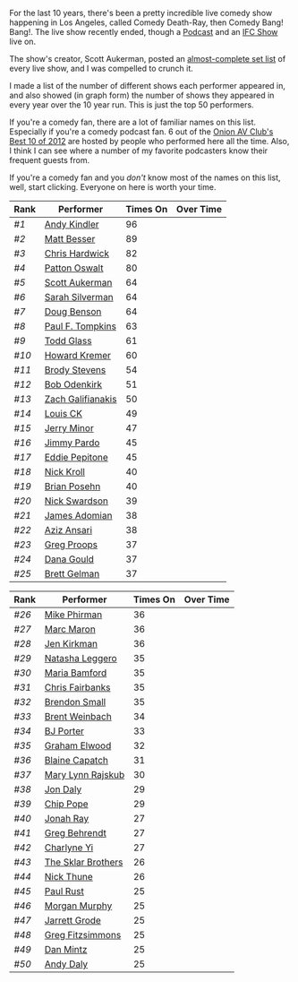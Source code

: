 <!--
.. title: 10 Years of Comedy ... Something Or Other
.. date: 2013/03/26 20:04
.. slug: index
.. tags:
.. link:
.. description:
-->

For the last 10 years, there's been a pretty incredible live comedy show happening in Los Angeles, called Comedy Death-Ray, then Comedy Bang! Bang!. The live show recently ended, though a [Podcast](http://www.earwolf.com/show/comedy-bang-bang/) and an [IFC Show](http://www.ifc.com/shows/comedy-bang-bang) live on.

The show's creator, Scott Aukerman, posted an [almost-complete set list](http://scottaukerman.tumblr.com/post/37178352146/the-last-ten-years-of-comedy-bang-bang-comedy) of every live show, and I was compelled to crunch it.

I made a list of the number of different shows each performer appeared in, and also showed (in graph form) the number of shows they appeared in every year over the 10 year run. This is just the top 50 performers.

If you're a comedy fan, there are a lot of familiar names on this list. Especially if you're a comedy podcast fan.
6 out of the [Onion AV Club's Best 10 of 2012](http://www.avclub.com/articles/the-best-podcasts-of-2012,89885/) are hosted by people who performed here all the time. Also, I think I can see where a number of my favorite podcasters know their frequent guests from.

If you're a comedy fan and you *don't* know most of the names on this list, well, start clicking. Everyone on here is worth your time.

<script type="text/javascript" src="/sparky/sparky-raph-min.js"></script>
<style type="text/css"> @import url(/sparky/screen.css); </style>
<div class="row-fluid">
    <div class="span5">
        <table class="table table-condensed table-hover">
            <thead>
                <tr><th>Rank</th><th>Performer</th><th class="total">Times On</th><th> Over Time</th></tr>
            </thead>
            <tbody>
    <tr>
                    <td><em>#1</em></td>
                    <td><a href="http://www.google.com/search?sourceid=navclient&gfns=1&q=Andy+Kindler">Andy Kindler</a></td>
                    <td class="total">96</td>
                    <td>
                        <p><span class="sparkline" data-points=12,15,15,10,10,8,8,7,6,5 data-range_min=0 data-range_max=0 data-preset="hilite-peaks"></span></p>
                    </td>
                </tr>
    <tr>
                    <td><em>#2</em></td>
                    <td><a href="http://www.google.com/search?sourceid=navclient&gfns=1&q=Matt+Besser">Matt Besser</a></td>
                    <td class="total">89</td>
                    <td>
                        <p><span class="sparkline" data-points=8,9,7,9,7,14,9,8,12,6 data-range_min=0 data-range_max=0 data-preset="hilite-peaks"></span></p>
                    </td>
                </tr>
    <tr>
                    <td><em>#3</em></td>
                    <td><a href="http://www.google.com/search?sourceid=navclient&gfns=1&q=Chris+Hardwick">Chris Hardwick</a></td>
                    <td class="total">82</td>
                    <td>
                        <p><span class="sparkline" data-points=9,17,10,11,7,4,8,3,6,7 data-range_min=0 data-range_max=0 data-preset="hilite-peaks"></span></p>
                    </td>
                </tr>
    <tr>
                    <td><em>#4</em></td>
                    <td><a href="http://www.google.com/search?sourceid=navclient&gfns=1&q=Patton+Oswalt">Patton Oswalt</a></td>
                    <td class="total">80</td>
                    <td>
                        <p><span class="sparkline" data-points=13,10,10,9,7,11,6,7,3,4 data-range_min=0 data-range_max=0 data-preset="hilite-peaks"></span></p>
                    </td>
                </tr>
    <tr>
                    <td><em>#5</em></td>
                    <td><a href="http://www.google.com/search?sourceid=navclient&gfns=1&q=Scott+Aukerman">Scott Aukerman</a></td>
                    <td class="total">64</td>
                    <td>
                        <p><span class="sparkline" data-points=16,14,7,4,4,9,5,1,2,2 data-range_min=0 data-range_max=0 data-preset="hilite-peaks"></span></p>
                    </td>
                </tr>
    <tr>
                    <td><em>#6</em></td>
                    <td><a href="http://www.google.com/search?sourceid=navclient&gfns=1&q=Sarah+Silverman">Sarah Silverman</a></td>
                    <td class="total">64</td>
                    <td>
                        <p><span class="sparkline" data-points=8,8,6,5,6,6,6,7,7,5 data-range_min=0 data-range_max=0 data-preset="hilite-peaks"></span></p>
                    </td>
                </tr>
    <tr>
                    <td><em>#7</em></td>
                    <td><a href="http://www.google.com/search?sourceid=navclient&gfns=1&q=Doug+Benson">Doug Benson</a></td>
                    <td class="total">64</td>
                    <td>
                        <p><span class="sparkline" data-points=11,10,15,9,7,5,3,1,2,1 data-range_min=0 data-range_max=0 data-preset="hilite-peaks"></span></p>
                    </td>
                </tr>
    <tr>
                    <td><em>#8</em></td>
                    <td><a href="http://www.google.com/search?sourceid=navclient&gfns=1&q=Paul+F.+Tompkins">Paul F. Tompkins</a></td>
                    <td class="total">63</td>
                    <td>
                        <p><span class="sparkline" data-points=1,0,14,16,11,7,6,6,1,1 data-range_min=0 data-range_max=0 data-preset="hilite-peaks"></span></p>
                    </td>
                </tr>
    <tr>
                    <td><em>#9</em></td>
                    <td><a href="http://www.google.com/search?sourceid=navclient&gfns=1&q=Todd+Glass">Todd Glass</a></td>
                    <td class="total">61</td>
                    <td>
                        <p><span class="sparkline" data-points=8,12,8,6,7,6,3,4,5,2 data-range_min=0 data-range_max=0 data-preset="hilite-peaks"></span></p>
                    </td>
                </tr>
    <tr>
                    <td><em>#10</em></td>
                    <td><a href="http://www.google.com/search?sourceid=navclient&gfns=1&q=Howard+Kremer">Howard Kremer</a></td>
                    <td class="total">60</td>
                    <td>
                        <p><span class="sparkline" data-points=8,9,8,8,8,5,4,5,4,1 data-range_min=0 data-range_max=0 data-preset="hilite-peaks"></span></p>
                    </td>
                </tr>
    <tr>
                    <td><em>#11</em></td>
                    <td><a href="http://www.google.com/search?sourceid=navclient&gfns=1&q=Brody+Stevens">Brody Stevens</a></td>
                    <td class="total">54</td>
                    <td>
                        <p><span class="sparkline" data-points=5,7,6,8,6,6,4,3,5,4 data-range_min=0 data-range_max=0 data-preset="hilite-peaks"></span></p>
                    </td>
                </tr>
    <tr>
                    <td><em>#12</em></td>
                    <td><a href="http://www.google.com/search?sourceid=navclient&gfns=1&q=Bob+Odenkirk">Bob Odenkirk</a></td>
                    <td class="total">51</td>
                    <td>
                        <p><span class="sparkline" data-points=7,8,4,1,8,8,5,2,7,1 data-range_min=0 data-range_max=0 data-preset="hilite-peaks"></span></p>
                    </td>
                </tr>
    <tr>
                    <td><em>#13</em></td>
                    <td><a href="http://www.google.com/search?sourceid=navclient&gfns=1&q=Zach+Galifianakis">Zach Galifianakis</a></td>
                    <td class="total">50</td>
                    <td>
                        <p><span class="sparkline" data-points=7,7,6,2,6,6,6,1,6,3 data-range_min=0 data-range_max=0 data-preset="hilite-peaks"></span></p>
                    </td>
                </tr>
    <tr>
                    <td><em>#14</em></td>
                    <td><a href="http://www.google.com/search?sourceid=navclient&gfns=1&q=Louis+CK">Louis CK</a></td>
                    <td class="total">49</td>
                    <td>
                        <p><span class="sparkline" data-points=10,14,9,5,4,1,3,1,2,0 data-range_min=0 data-range_max=0 data-preset="hilite-peaks"></span></p>
                    </td>
                </tr>
    <tr>
                    <td><em>#15</em></td>
                    <td><a href="http://www.google.com/search?sourceid=navclient&gfns=1&q=Jerry+Minor">Jerry Minor</a></td>
                    <td class="total">47</td>
                    <td>
                        <p><span class="sparkline" data-points=12,10,7,2,0,2,7,2,4,1 data-range_min=0 data-range_max=0 data-preset="hilite-peaks"></span></p>
                    </td>
                </tr>
    <tr>
                    <td><em>#16</em></td>
                    <td><a href="http://www.google.com/search?sourceid=navclient&gfns=1&q=Jimmy+Pardo">Jimmy Pardo</a></td>
                    <td class="total">45</td>
                    <td>
                        <p><span class="sparkline" data-points=4,9,6,7,5,4,4,2,3,1 data-range_min=0 data-range_max=0 data-preset="hilite-peaks"></span></p>
                    </td>
                </tr>
    <tr>
                    <td><em>#17</em></td>
                    <td><a href="http://www.google.com/search?sourceid=navclient&gfns=1&q=Eddie+Pepitone">Eddie Pepitone</a></td>
                    <td class="total">45</td>
                    <td>
                        <p><span class="sparkline" data-points=6,6,7,6,4,4,4,1,4,3 data-range_min=0 data-range_max=0 data-preset="hilite-peaks"></span></p>
                    </td>
                </tr>
    <tr>
                    <td><em>#18</em></td>
                    <td><a href="http://www.google.com/search?sourceid=navclient&gfns=1&q=Nick+Kroll">Nick Kroll</a></td>
                    <td class="total">40</td>
                    <td>
                        <p><span class="sparkline" data-points=0,0,0,3,3,5,11,6,6,6 data-range_min=0 data-range_max=0 data-preset="hilite-peaks"></span></p>
                    </td>
                </tr>
    <tr>
                    <td><em>#19</em></td>
                    <td><a href="http://www.google.com/search?sourceid=navclient&gfns=1&q=Brian+Posehn">Brian Posehn</a></td>
                    <td class="total">40</td>
                    <td>
                        <p><span class="sparkline" data-points=6,9,6,4,4,3,2,3,2,1 data-range_min=0 data-range_max=0 data-preset="hilite-peaks"></span></p>
                    </td>
                </tr>
    <tr>
                    <td><em>#20</em></td>
                    <td><a href="http://www.google.com/search?sourceid=navclient&gfns=1&q=Nick+Swardson">Nick Swardson</a></td>
                    <td class="total">39</td>
                    <td>
                        <p><span class="sparkline" data-points=15,9,5,1,3,1,0,4,1,0 data-range_min=0 data-range_max=0 data-preset="hilite-peaks"></span></p>
                    </td>
                </tr>
    <tr>
                    <td><em>#21</em></td>
                    <td><a href="http://www.google.com/search?sourceid=navclient&gfns=1&q=James+Adomian">James Adomian</a></td>
                    <td class="total">38</td>
                    <td>
                        <p><span class="sparkline" data-points=0,0,7,7,5,5,3,3,4,4 data-range_min=0 data-range_max=0 data-preset="hilite-peaks"></span></p>
                    </td>
                </tr>
    <tr>
                    <td><em>#22</em></td>
                    <td><a href="http://www.google.com/search?sourceid=navclient&gfns=1&q=Aziz+Ansari">Aziz Ansari</a></td>
                    <td class="total">38</td>
                    <td>
                        <p><span class="sparkline" data-points=0,0,1,9,3,3,6,7,5,4 data-range_min=0 data-range_max=0 data-preset="hilite-peaks"></span></p>
                    </td>
                </tr>
    <tr>
                    <td><em>#23</em></td>
                    <td><a href="http://www.google.com/search?sourceid=navclient&gfns=1&q=Greg+Proops">Greg Proops</a></td>
                    <td class="total">37</td>
                    <td>
                        <p><span class="sparkline" data-points=7,6,7,3,3,3,1,5,1,1 data-range_min=0 data-range_max=0 data-preset="hilite-peaks"></span></p>
                    </td>
                </tr>
    <tr>
                    <td><em>#24</em></td>
                    <td><a href="http://www.google.com/search?sourceid=navclient&gfns=1&q=Dana+Gould">Dana Gould</a></td>
                    <td class="total">37</td>
                    <td>
                        <p><span class="sparkline" data-points=3,4,3,2,4,5,5,5,3,3 data-range_min=0 data-range_max=0 data-preset="hilite-peaks"></span></p>
                    </td>
                </tr>
    <tr>
                    <td><em>#25</em></td>
                    <td><a href="http://www.google.com/search?sourceid=navclient&gfns=1&q=Brett+Gelman">Brett Gelman</a></td>
                    <td class="total">37</td>
                    <td>
                        <p><span class="sparkline" data-points=0,0,0,1,2,11,9,7,4,3 data-range_min=0 data-range_max=0 data-preset="hilite-peaks"></span></p>
                    </td>
                </tr>
    </tbody>
        </table>
    </div>
    <div class="span5 offset1">
        <table class="table table-condensed table-hover">
            <thead>
                <tr><th>Rank</th><th>Performer</th><th class="total">Times On</th><th> Over Time</th></tr>
            </thead>
            <tbody>
    <tr>
                    <td><em>#26</em></td>
                    <td><a href="http://www.google.com/search?sourceid=navclient&gfns=1&q=Mike+Phirman">Mike Phirman</a></td>
                    <td class="total">36</td>
                    <td>
                        <p><span class="sparkline" data-points=5,11,7,6,3,2,1,1,0,0 data-range_min=0 data-range_max=0 data-preset="hilite-peaks"></span></p>
                    </td>
                </tr>
    <tr>
                    <td><em>#27</em></td>
                    <td><a href="http://www.google.com/search?sourceid=navclient&gfns=1&q=Marc+Maron">Marc Maron</a></td>
                    <td class="total">36</td>
                    <td>
                        <p><span class="sparkline" data-points=7,1,1,6,2,3,2,4,6,4 data-range_min=0 data-range_max=0 data-preset="hilite-peaks"></span></p>
                    </td>
                </tr>
    <tr>
                    <td><em>#28</em></td>
                    <td><a href="http://www.google.com/search?sourceid=navclient&gfns=1&q=Jen+Kirkman">Jen Kirkman</a></td>
                    <td class="total">36</td>
                    <td>
                        <p><span class="sparkline" data-points=2,4,3,6,5,4,3,4,4,1 data-range_min=0 data-range_max=0 data-preset="hilite-peaks"></span></p>
                    </td>
                </tr>
    <tr>
                    <td><em>#29</em></td>
                    <td><a href="http://www.google.com/search?sourceid=navclient&gfns=1&q=Natasha+Leggero">Natasha Leggero</a></td>
                    <td class="total">35</td>
                    <td>
                        <p><span class="sparkline" data-points=2,4,3,2,4,2,4,5,5,4 data-range_min=0 data-range_max=0 data-preset="hilite-peaks"></span></p>
                    </td>
                </tr>
    <tr>
                    <td><em>#30</em></td>
                    <td><a href="http://www.google.com/search?sourceid=navclient&gfns=1&q=Maria+Bamford">Maria Bamford</a></td>
                    <td class="total">35</td>
                    <td>
                        <p><span class="sparkline" data-points=2,2,3,5,4,4,4,5,4,2 data-range_min=0 data-range_max=0 data-preset="hilite-peaks"></span></p>
                    </td>
                </tr>
    <tr>
                    <td><em>#31</em></td>
                    <td><a href="http://www.google.com/search?sourceid=navclient&gfns=1&q=Chris+Fairbanks">Chris Fairbanks</a></td>
                    <td class="total">35</td>
                    <td>
                        <p><span class="sparkline" data-points=1,3,4,4,3,4,4,3,4,5 data-range_min=0 data-range_max=0 data-preset="hilite-peaks"></span></p>
                    </td>
                </tr>
    <tr>
                    <td><em>#32</em></td>
                    <td><a href="http://www.google.com/search?sourceid=navclient&gfns=1&q=Brendon+Small">Brendon Small</a></td>
                    <td class="total">35</td>
                    <td>
                        <p><span class="sparkline" data-points=3,8,9,4,1,2,0,3,3,2 data-range_min=0 data-range_max=0 data-preset="hilite-peaks"></span></p>
                    </td>
                </tr>
    <tr>
                    <td><em>#33</em></td>
                    <td><a href="http://www.google.com/search?sourceid=navclient&gfns=1&q=Brent+Weinbach">Brent Weinbach</a></td>
                    <td class="total">34</td>
                    <td>
                        <p><span class="sparkline" data-points=0,0,2,5,5,4,5,5,5,3 data-range_min=0 data-range_max=0 data-preset="hilite-peaks"></span></p>
                    </td>
                </tr>
    <tr>
                    <td><em>#34</em></td>
                    <td><a href="http://www.google.com/search?sourceid=navclient&gfns=1&q=BJ+Porter">BJ Porter</a></td>
                    <td class="total">33</td>
                    <td>
                        <p><span class="sparkline" data-points=6,6,4,3,1,9,4,0,0,0 data-range_min=0 data-range_max=0 data-preset="hilite-peaks"></span></p>
                    </td>
                </tr>
    <tr>
                    <td><em>#35</em></td>
                    <td><a href="http://www.google.com/search?sourceid=navclient&gfns=1&q=Graham+Elwood">Graham Elwood</a></td>
                    <td class="total">32</td>
                    <td>
                        <p><span class="sparkline" data-points=4,6,11,4,2,3,2,0,0,0 data-range_min=0 data-range_max=0 data-preset="hilite-peaks"></span></p>
                    </td>
                </tr>
    <tr>
                    <td><em>#36</em></td>
                    <td><a href="http://www.google.com/search?sourceid=navclient&gfns=1&q=Blaine+Capatch">Blaine Capatch</a></td>
                    <td class="total">31</td>
                    <td>
                        <p><span class="sparkline" data-points=7,7,7,4,3,1,2,0,0,0 data-range_min=0 data-range_max=0 data-preset="hilite-peaks"></span></p>
                    </td>
                </tr>
    <tr>
                    <td><em>#37</em></td>
                    <td><a href="http://www.google.com/search?sourceid=navclient&gfns=1&q=Mary+Lynn+Rajskub">Mary Lynn Rajskub</a></td>
                    <td class="total">30</td>
                    <td>
                        <p><span class="sparkline" data-points=5,4,0,6,7,2,3,1,1,1 data-range_min=0 data-range_max=0 data-preset="hilite-peaks"></span></p>
                    </td>
                </tr>
    <tr>
                    <td><em>#38</em></td>
                    <td><a href="http://www.google.com/search?sourceid=navclient&gfns=1&q=Jon+Daly">Jon Daly</a></td>
                    <td class="total">29</td>
                    <td>
                        <p><span class="sparkline" data-points=0,0,0,1,1,7,9,5,2,4 data-range_min=0 data-range_max=0 data-preset="hilite-peaks"></span></p>
                    </td>
                </tr>
    <tr>
                    <td><em>#39</em></td>
                    <td><a href="http://www.google.com/search?sourceid=navclient&gfns=1&q=Chip+Pope">Chip Pope</a></td>
                    <td class="total">29</td>
                    <td>
                        <p><span class="sparkline" data-points=3,6,6,2,2,4,1,2,0,3 data-range_min=0 data-range_max=0 data-preset="hilite-peaks"></span></p>
                    </td>
                </tr>
    <tr>
                    <td><em>#40</em></td>
                    <td><a href="http://www.google.com/search?sourceid=navclient&gfns=1&q=Jonah+Ray">Jonah Ray</a></td>
                    <td class="total">27</td>
                    <td>
                        <p><span class="sparkline" data-points=9,3,3,3,3,2,0,2,1,1 data-range_min=0 data-range_max=0 data-preset="hilite-peaks"></span></p>
                    </td>
                </tr>
    <tr>
                    <td><em>#41</em></td>
                    <td><a href="http://www.google.com/search?sourceid=navclient&gfns=1&q=Greg+Behrendt">Greg Behrendt</a></td>
                    <td class="total">27</td>
                    <td>
                        <p><span class="sparkline" data-points=6,4,2,0,2,5,2,2,3,1 data-range_min=0 data-range_max=0 data-preset="hilite-peaks"></span></p>
                    </td>
                </tr>
    <tr>
                    <td><em>#42</em></td>
                    <td><a href="http://www.google.com/search?sourceid=navclient&gfns=1&q=Charlyne+Yi">Charlyne Yi</a></td>
                    <td class="total">27</td>
                    <td>
                        <p><span class="sparkline" data-points=0,0,6,4,5,2,5,2,2,1 data-range_min=0 data-range_max=0 data-preset="hilite-peaks"></span></p>
                    </td>
                </tr>
    <tr>
                    <td><em>#43</em></td>
                    <td><a href="http://www.google.com/search?sourceid=navclient&gfns=1&q=The+Sklar+Brothers">The Sklar Brothers</a></td>
                    <td class="total">26</td>
                    <td>
                        <p><span class="sparkline" data-points=3,0,1,3,4,5,3,6,1,0 data-range_min=0 data-range_max=0 data-preset="hilite-peaks"></span></p>
                    </td>
                </tr>
    <tr>
                    <td><em>#44</em></td>
                    <td><a href="http://www.google.com/search?sourceid=navclient&gfns=1&q=Nick+Thune">Nick Thune</a></td>
                    <td class="total">26</td>
                    <td>
                        <p><span class="sparkline" data-points=0,0,0,4,3,5,3,5,4,2 data-range_min=0 data-range_max=0 data-preset="hilite-peaks"></span></p>
                    </td>
                </tr>
    <tr>
                    <td><em>#45</em></td>
                    <td><a href="http://www.google.com/search?sourceid=navclient&gfns=1&q=Paul+Rust">Paul Rust</a></td>
                    <td class="total">25</td>
                    <td>
                        <p><span class="sparkline" data-points=0,0,4,7,4,4,3,1,1,1 data-range_min=0 data-range_max=0 data-preset="hilite-peaks"></span></p>
                    </td>
                </tr>
    <tr>
                    <td><em>#46</em></td>
                    <td><a href="http://www.google.com/search?sourceid=navclient&gfns=1&q=Morgan+Murphy">Morgan Murphy</a></td>
                    <td class="total">25</td>
                    <td>
                        <p><span class="sparkline" data-points=5,3,4,2,2,3,3,1,1,1 data-range_min=0 data-range_max=0 data-preset="hilite-peaks"></span></p>
                    </td>
                </tr>
    <tr>
                    <td><em>#47</em></td>
                    <td><a href="http://www.google.com/search?sourceid=navclient&gfns=1&q=Jarrett+Grode">Jarrett Grode</a></td>
                    <td class="total">25</td>
                    <td>
                        <p><span class="sparkline" data-points=5,6,4,4,3,1,1,1,0,0 data-range_min=0 data-range_max=0 data-preset="hilite-peaks"></span></p>
                    </td>
                </tr>
    <tr>
                    <td><em>#48</em></td>
                    <td><a href="http://www.google.com/search?sourceid=navclient&gfns=1&q=Greg+Fitzsimmons">Greg Fitzsimmons</a></td>
                    <td class="total">25</td>
                    <td>
                        <p><span class="sparkline" data-points=4,2,3,0,2,3,1,3,3,4 data-range_min=0 data-range_max=0 data-preset="hilite-peaks"></span></p>
                    </td>
                </tr>
    <tr>
                    <td><em>#49</em></td>
                    <td><a href="http://www.google.com/search?sourceid=navclient&gfns=1&q=Dan+Mintz">Dan Mintz</a></td>
                    <td class="total">25</td>
                    <td>
                        <p><span class="sparkline" data-points=7,6,2,3,3,1,0,0,1,2 data-range_min=0 data-range_max=0 data-preset="hilite-peaks"></span></p>
                    </td>
                </tr>
    <tr>
                    <td><em>#50</em></td>
                    <td><a href="http://www.google.com/search?sourceid=navclient&gfns=1&q=Andy+Daly">Andy Daly</a></td>
                    <td class="total">25</td>
                    <td>
                        <p><span class="sparkline" data-points=1,1,1,4,2,13,1,1,1,0 data-range_min=0 data-range_max=0 data-preset="hilite-peaks"></span></p>
                    </td>
                </tr>
    </tbody>
        </table>
    </div>
    </div>
<script type="text/javascript">
    document.body.onload = function() {
       var sparks = document.querySelectorAll(".sparkline"),
            len = sparks.length;
        for (var i = 0; i < len; i++) {
            var el = sparks[i],
                data = sparky.parse.numbers(el.getAttribute("data-points")),
                preset = sparky.presets.get(el.getAttribute("data-preset")),
                options = sparky.util.getElementOptions(el, preset);
            sparky.sparkline(el, data, options);
        }
    };
</script>
